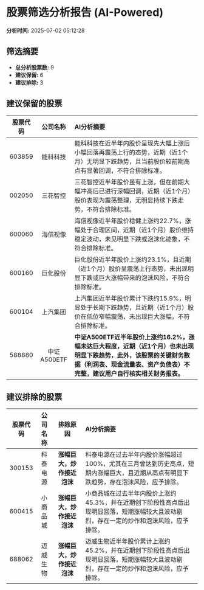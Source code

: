 # 股票筛选分析报告 (AI-Powered)

**分析时间:** 2025-07-02 05:12:28

## 筛选摘要

- **总分析股票数:** 9
- **建议保留:** 6
- **建议排除:** 3

## 建议保留的股票

| 股票代码 | 公司名称 | AI分析摘要 |
|:---:|:---:|:---|
| 603859 | 能科科技 | 能科科技在近半年内股价呈现先大幅上涨后小幅回落再震荡上行的态势，近期（近1个月）无明显下跌趋势，且当前股价较前期高点有显著回调，不符合排除标准。 |
| 002050 | 三花智控 | 三花智控近半年股价虽有上涨，但在前期大幅冲高后已进行深幅回调，近期（近1个月）股价表现为震荡整理，无明显持续下跌走势，不符合排除标准。 |
| 600060 | 海信视像 | 海信视像近半年股价稳健上涨约22.7%，涨幅处于合理区间，近期（近1个月）股价维持稳定波动，未见明显下跌或泡沫化迹象，不符合排除标准。 |
| 600160 | 巨化股份 | 巨化股份近半年股价上涨约23.1%，且近期（近1个月）股价呈震荡上行态势，未出现明显下跌或巨大涨幅带来的泡沫风险，不符合排除标准。 |
| 600104 | 上汽集团 | 上汽集团近半年股价累计下跌约15.9%，明显处于长期下跌趋势，且近期（近1个月）股价在低位窄幅震荡，未出现巨大涨幅，不符合排除标准。 |
| 588880 | 中证A500ETF | **中证A500ETF近半年股价上涨约16.2%，涨幅未达巨大程度，近期（近1个月）也未出现明显下跌趋势，此外，该股票的关键财务数据（利润表、现金流量表、资产负债表）不完整，建议用户自行核实相关财务报表。** |

## 建议排除的股票

| 股票代码 | 公司名称 | 排除原因 | AI分析摘要 |
|:---:|:---:|:---:|:---|
| 300153 | 科泰电源 | **涨幅巨大，炒作接近泡沫** | 科泰电源在过去半年内股价涨幅超过100%，尤其在三月曾达到历史高点，短期内涨幅巨大，且近期从高点有明显下跌趋势，存在泡沫风险，应予排除。 |
| 600415 | 小商品城 | **涨幅巨大，炒作接近泡沫** | 小商品城在过去半年内股价上涨约45.3%，并在近期创下阶段性高点后出现明显回落，短期涨幅较大且波动剧烈，存在一定的炒作和泡沫风险，应予排除。 |
| 688062 | 迈威生物 | **涨幅巨大，炒作接近泡沫** | 迈威生物近半年股价累计上涨约45.2%，并在近期创下阶段性高点后出现明显回落，短期涨幅较大且波动剧烈，存在一定的炒作和泡沫风险，应予排除。 |
